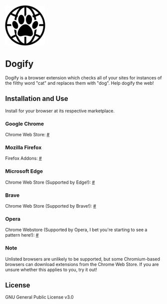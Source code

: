 ![Dogify icon](/src/chrome/dogify/img/dogify128.png "Help Dogify the web!")
# Dogify
Dogify is a browser extension which checks all of your sites for instances of the filthy word "cat" and replaces them with "dog". Help dogify the web!
## Installation and Use
Install for your browser at its respective marketplace.
### Google Chrome
Chrome Web Store: [#](#)
### Mozilla Firefox
Firefox Addons: [#](#)
### Microsoft Edge 
Chrome Web Store (Supported by Edge!): [#](#)
### Brave
Chrome Web Store (Supported by Brave!): [#](#)
### Opera
Chrome Webstore (Supported by Opera, I bet you're starting to see a pattern here!): [#](#)
### Note
Unlisted browsers are unlikely to be supported, but some Chromium-based browsers can download extensions from the Chrome Web Store. If you are unsure whether this applies to you, try it out!
## License
GNU General Public License v3.0
